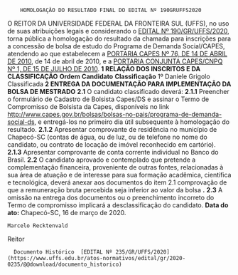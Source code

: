         HOMOLOGAÇÃO DO RESULTADO FINAL DO EDITAL Nº 190GRUFFS2020  

 O REITOR  DA UNIVERSIDADE FEDERAL DA FRONTEIRA SUL (UFFS), no uso de suas atribuições legais e considerando o [EDITAL Nº 190/GR/UFFS/2020](https://www.uffs.edu.br/atos-normativos/edital/gr/2020-0190), torna pública a homologação do resultado da chamada para inscrições para a concessão de bolsa de estudo do Programa de Demanda Social/CAPES, atendendo ao que estabelecem a [PORTARIA CAPES Nº 76, DE 14 DE ABRIL DE 2010](https://www.capes.gov.br/images/stories/download/legislacao/Portaria_076_RegulamentoDS.pdf), de 14 de abril de 2010, e a [PORTARIA CONJUNTA CAPES/CNPQ Nº 1, DE 15 DE JULHO DE 2010](https://www.capes.gov.br/images/stories/download/legislacao/Portarias_conjuntas_n_1_e_2_Capes-CNPq_15-07-2010.pdf).     **1 RELAÇÃO DOS INSCRITOS E DA CLASSIFICAÇÃO**      **Ordem**      **Candidato**      **Classificação**       1º    Daniele Grigolo   Classificada        **2 ENTREGA DA DOCUMENTAÇÃO PARA IMPLEMENTAÇÃO DA BOLSA DE MESTRADO**   **2.1**  O candidato classificado deverá:  **2.1.1**  Preencher o formulário de Cadastro de Bolsista Capes/DS e assinar o Termo de Compromisso de Bolsista da Capes, disponíveis no link <http://www.capes.gov.br/bolsas/bolsas-no-pais/programa-de-demanda-social-ds>, e entregá-los no primeiro dia útil subsequente à homologação do resultado.  **2.1.2**  Apresentar comprovante de residência no município de Chapecó-SC (contas de água, ou de luz, ou de telefone no nome do candidato, ou contrato de locação de imóvel reconhecido em cartório).  **2.1.3**  Apresentar comprovante de conta corrente individual no Banco do Brasil.  **2.2**  O candidato aprovado e contemplado que pretende a complementação financeira, proveniente de outras fontes, relacionadas à sua área de atuação e de interesse para sua formação acadêmica, científica e tecnológica, deverá anexar aos documentos do item 2.1 comprovação de que a remuneração bruta percebida seja inferior ao valor da bolsa **.**   **2.3**  A omissão na entrega dos documentos ou o preenchimento incorreto do Termo de compromisso implicará a desclassificação do candidato.        **Data do ato:** Chapecó-SC, 16 de março de 2020.   
 

    Marcelo Recktenvald   
 Reitor 

      Documento Histórico  [EDITAL Nº 235/GR/UFFS/2020](https://www.uffs.edu.br/atos-normativos/edital/gr/2020-0235/@@download/documento_historico)     
      
